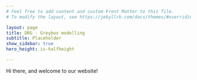 ```yaml
---
# Feel free to add content and custom Front Matter to this file.
# To modify the layout, see https://jekyllrb.com/docs/themes/#overriding-theme-defaults

layout: page
title: DRG - Greybox modelling
subtitle: Placeholder
show_sidebar: true
hero_height: is-halfheight

---
```


Hi there, and welcome to our website!